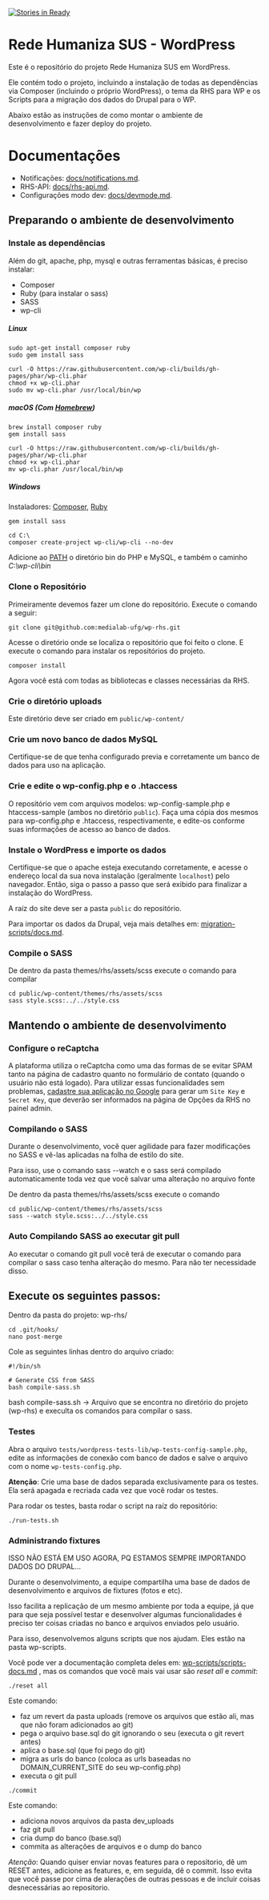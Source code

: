 [![Stories in Ready](https://travis-ci.org/medialab-ufg/wp-rhs.svg?branch=continuousIntegration)](https://travis-ci.org/medialab-ufg/wp-rhs) 

# Rede Humaniza SUS - WordPress   

Este é o repositório do projeto Rede Humaniza SUS em WordPress.

Ele contém todo o projeto, incluindo a instalação de todas as dependências via Composer (incluindo o próprio WordPress), o tema da RHS para WP e os Scripts para a migração dos dados do Drupal para o WP.

Abaixo estão as instruções de como montar o ambiente de desenvolvimento e fazer deploy do projeto.

# Documentações

* Notificações: [docs/notifications.md](docs/notifications.md).
* RHS-API: [docs/rhs-api.md](docs/rhs-api.md).
* Configurações modo dev: [docs/devmode.md](docs/devmode.md).

## Preparando o ambiente de desenvolvimento

### Instale as dependências

Além do git, apache, php, mysql e outras ferramentas básicas, é preciso instalar:

* Composer
* Ruby (para instalar o sass)
* SASS
* wp-cli

##### Linux

```
sudo apt-get install composer ruby
sudo gem install sass

curl -O https://raw.githubusercontent.com/wp-cli/builds/gh-pages/phar/wp-cli.phar
chmod +x wp-cli.phar
sudo mv wp-cli.phar /usr/local/bin/wp
```

##### macOS (Com [Homebrew](https://brew.sh/index_pt-br.html))
```
brew install composer ruby
gem install sass

curl -O https://raw.githubusercontent.com/wp-cli/builds/gh-pages/phar/wp-cli.phar
chmod +x wp-cli.phar
mv wp-cli.phar /usr/local/bin/wp
```

##### Windows

Instaladores:
[Composer](https://getcomposer.org/Composer-Setup.exe), [Ruby](https://rubyinstaller.org/downloads/)

```
gem install sass

cd C:\
composer create-project wp-cli/wp-cli --no-dev
```

Adicione ao [PATH](https://www.java.com/pt_BR/download/help/path.xml) o diretório bin do PHP e MySQL, e também o caminho *C:\wp-cli\bin*

### Clone o Repositório

Primeiramente devemos fazer um clone do repositório. Execute o comando
a seguir:

```
git clone git@github.com:medialab-ufg/wp-rhs.git
```
Acesse o diretório onde se localiza o repositório que foi feito o clone. E
execute o comando para instalar os repositórios do projeto.

```
composer install
```

Agora você está com todas as bibliotecas e classes necessárias da RHS.

### Crie o diretório uploads

Este diretório deve ser criado em ` public/wp-content/ `

### Crie um novo banco de dados MySQL
Certifique-se de que tenha configurado previa e corretamente um banco de dados para uso na aplicação.

### Crie e edite o wp-config.php e o .htaccess

O repositório vem com arquivos modelos: wp-config-sample.php e htaccess-sample (ambos no diretório `public`). Faça uma cópia dos mesmos para wp-config.php e .htaccess, respectivamente, e edite-os conforme suas informações de acesso ao banco de dados.

### Instale o WordPress e importe os dados

Certifique-se que o apache esteja executando corretamente, e acesse o endereço local da sua nova instalação (geralmente `localhost`) pelo navegador. Então, siga o passo a passo que será exibido para finalizar a instalação do WordPress.

A raíz do site deve ser a pasta `public` do repositório.

Para importar os dados da Drupal, veja mais detalhes em: [migration-scripts/docs.md](migration-scripts/docs.md).

### Compile o SASS

De dentro da pasta themes/rhs/assets/scss execute o comando para compilar

```
cd public/wp-content/themes/rhs/assets/scss
sass style.scss:../../style.css
```

## Mantendo o ambiente de desenvolvimento

### Configure o reCaptcha

A plataforma utiliza o reCaptcha como uma das formas de se evitar SPAM tanto na página de cadastro
quanto no formulário de contato (quando o usuário não está logado).
Para utilizar essas funcionalidades sem problemas, [cadastre sua aplicação no Google](https://www.google.com/recaptcha/admin#list)
para gerar um `Site Key` e `Secret Key`, que deverão ser informados na página de Opções da RHS no painel admin. 

### Compilando o SASS

Durante o desenvolvimento, você quer agilidade para fazer modificações no SASS e vê-las aplicadas na folha de estilo do site.

Para isso, use o comando sass --watch e o sass será compilado automaticamente toda vez que você salvar uma alteração no arquivo fonte

De dentro da pasta themes/rhs/assets/scss execute o comando

```
cd public/wp-content/themes/rhs/assets/scss
sass --watch style.scss:../../style.css
```

### Auto Compilando SASS ao executar git pull

Ao executar o comando git pull você terá de executar o comando para compilar o sass caso tenha alteração do mesmo. Para não ter necessidade disso.

## Execute os seguintes passos:

Dentro da pasta do projeto: wp-rhs/

```
cd .git/hooks/
nano post-merge
```

Cole as seguintes linhas dentro do arquivo criado:
```
#!/bin/sh

# Generate CSS from SASS
bash compile-sass.sh
```


bash compile-sass.sh -> Arquivo que se encontra no diretório do projeto (wp-rhs) e execulta os comandos para compilar o sass.


### Testes

Abra o arquivo `tests/wordpress-tests-lib/wp-tests-config-sample.php`, edite as informações de conexão com banco de dados e salve o arquivo com o nome `wp-tests-config.php`.

**Atenção**: Crie uma base de dados separada exclusivamente para os testes. Ela será apagada e recriada cada vez que você rodar os testes.

Para rodar os testes, basta rodar o script na raíz do repositório:

```
./run-tests.sh
```

### Administrando fixtures

ISSO NÃO ESTÁ EM USO AGORA, PQ ESTAMOS SEMPRE IMPORTANDO DADOS DO DRUPAL...

Durante o desenvolvimento, a equipe compartilha uma base de dados de desenvolvimento e arquivos de fixtures (fotos e etc).

Isso facilita a replicação de um mesmo ambiente por toda a equipe, já que para que seja possível testar e desenvolver algumas funcionalidades é preciso ter coisas criadas no banco e arquivos enviados pelo usuário.

Para isso, desenvolvemos alguns scripts que nos ajudam. Eles estão na pasta wp-scripts.

Você pode ver a documentação completa deles em: [wp-scripts/scripts-docs.md](wp-scripts/scripts-docs.md) , mas os comandos que você mais vai usar são *reset all* e *commit*:

```
./reset all
```

Este comando:

* faz um revert da pasta uploads (remove os arquivos que estão ali, mas que não foram adicionados ao git)
* pega o arquivo base.sql do git ignorando o seu (executa o git revert antes)
* aplica o base.sql (que foi pego do git)
* migra as urls do banco (coloca as urls baseadas no DOMAIN_CURRENT_SITE do seu wp-config.php)
* executa o git pull


```
./commit
```

Este comando:

* adiciona novos arquivos da pasta dev_uploads
* faz git pull
* cria dump do banco (base.sql)
* commita as alterações de arquivos e o dump do banco

*Atenção*: Quando quiser enviar novas features para o repositorio, dê um RESET antes, adicione as features, e, em seguida, dê o commit. Isso evita que você passe por cima de alerações de outras pessoas e de incluir coisas desnecessárias ao repositorio.

